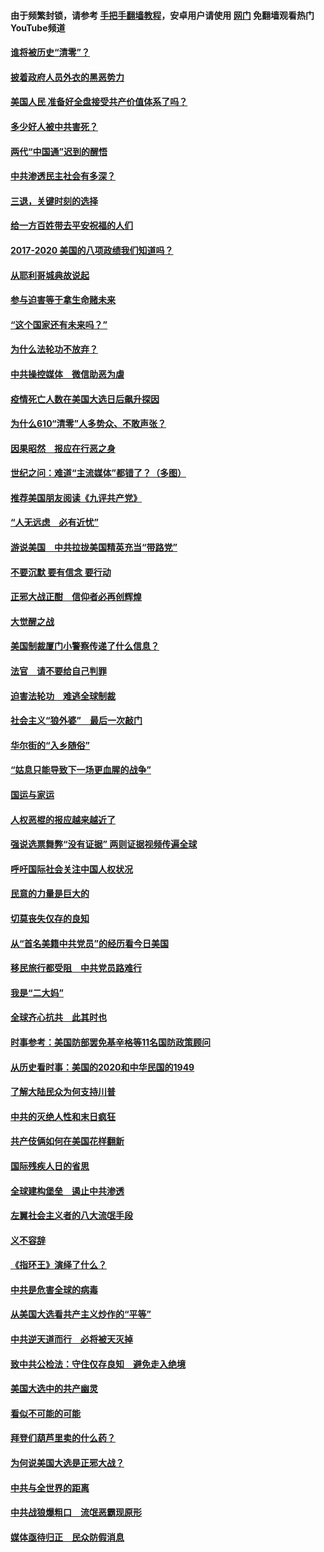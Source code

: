 #### 由于频繁封锁，请参考 [手把手翻墙教程](https://github.com/gfw-breaker/guides/wiki/)，安卓用户请使用 [网门](https://github.com/gfw-breaker/nogfw/blob/master/dl.md?t=01011600) 免翻墙观看热门YouTube频道 

#### [谁将被历史“清零”？](../pages/73/417485.md?t=01011600) 

#### [披着政府人员外衣的黑恶势力](../pages/73/417442.md?t=01011600) 

#### [美国人民 准备好全盘接受共产价值体系了吗？](../pages/73/417491.md?t=01011600) 

#### [多少好人被中共害死？](../pages/73/417144.md?t=01011600) 

#### [两代“中国通”迟到的醒悟](../pages/73/417064.md?t=01011600) 

#### [中共渗透民主社会有多深？](../pages/73/417063.md?t=01011600) 

#### [三退，关键时刻的选择](../pages/73/416969.md?t=01011600) 

#### [给一方百姓带去平安祝福的人们](../pages/73/416941.md?t=01011600) 

#### [2017-2020  美国的八项政绩我们知道吗？](../pages/73/416968.md?t=01011600) 

#### [从耶利哥城典故说起](../pages/73/416892.md?t=01011600) 

#### [参与迫害等于拿生命赌未来](../pages/73/416856.md?t=01011600) 

#### [“这个国家还有未来吗？”](../pages/73/416852.md?t=01011600) 

#### [为什么法轮功不放弃？](../pages/73/416864.md?t=01011600) 

#### [中共操控媒体　微信助恶为虐](../pages/73/416724.md?t=01011600) 

#### [疫情死亡人数在美国大选日后飙升探因](../pages/73/416606.md?t=01011600) 

#### [为什么610“清零”人多势众、不敢声张？](../pages/73/416632.md?t=01011600) 

#### [因果昭然　报应在行恶之身](../pages/73/416582.md?t=01011600) 

#### [世纪之问：难道“主流媒体”都错了？（多图）](../pages/73/416571.md?t=01011600) 

#### [推荐美国朋友阅读《九评共产党》](../pages/73/416510.md?t=01011600) 

#### [“人无远虑　必有近忧”](../pages/73/416513.md?t=01011600) 

#### [游说美国　中共拉拢美国精英充当“带路党”](../pages/73/416529.md?t=01011600) 

#### [不要沉默 要有信念 要行动](../pages/73/416457.md?t=01011600) 

#### [正邪大战正酣　信仰者必再创辉煌](../pages/73/416433.md?t=01011600) 

#### [大觉醒之战](../pages/73/416456.md?t=01011600) 

#### [美国制裁厦门小警察传递了什么信息？](../pages/73/416432.md?t=01011600) 

#### [法官　请不要给自己判罪](../pages/73/416379.md?t=01011600) 

#### [迫害法轮功　难逃全球制裁](../pages/73/416380.md?t=01011600) 

#### [社会主义“狼外婆”　最后一次敲门](../pages/73/416394.md?t=01011600) 

#### [华尔街的“入乡随俗”](../pages/73/416395.md?t=01011600) 

#### [“姑息只能导致下一场更血腥的战争”](../pages/73/416223.md?t=01011600) 

#### [国运与家运](../pages/73/416224.md?t=01011600) 

#### [人权恶棍的报应越来越近了](../pages/73/416276.md?t=01011600) 

#### [强说选票舞弊“没有证据” 两则证据视频传遍全球](../pages/73/416227.md?t=01011600) 

#### [呼吁国际社会关注中国人权状况](../pages/73/416135.md?t=01011600) 

#### [民意的力量是巨大的](../pages/73/416222.md?t=01011600) 

#### [切莫丧失仅存的良知](../pages/73/416134.md?t=01011600) 

#### [从“首名美籍中共党员”的经历看今日美国](../pages/73/416114.md?t=01011600) 

#### [移民旅行都受阻　中共党员路难行](../pages/73/416033.md?t=01011600) 

#### [我是“二大妈”](../pages/73/415529.md?t=01011600) 

#### [全球齐心抗共　此其时也](../pages/73/415989.md?t=01011600) 

#### [时事参考：美国防部罢免基辛格等11名国防政策顾问](../pages/73/415970.md?t=01011600) 

#### [从历史看时事：美国的2020和中华民国的1949](../pages/73/415949.md?t=01011600) 

#### [了解大陆民众为何支持川普](../pages/73/415950.md?t=01011600) 

#### [中共的灭绝人性和末日疯狂](../pages/73/415944.md?t=01011600) 

#### [共产伎俩如何在美国花样翻新](../pages/73/415908.md?t=01011600) 

#### [国际残疾人日的省思](../pages/73/415849.md?t=01011600) 

#### [全球建构堡垒　遏止中共渗透](../pages/73/415850.md?t=01011600) 

#### [左翼社会主义者的八大流氓手段](../pages/73/415802.md?t=01011600) 

#### [义不容辞](../pages/73/415807.md?t=01011600) 

#### [《指环王》演绎了什么？](../pages/73/415739.md?t=01011600) 

#### [中共是危害全球的病毒](../pages/73/415569.md?t=01011600) 

#### [从美国大选看共产主义炒作的“平等”](../pages/73/415654.md?t=01011600) 

#### [中共逆天道而行　必将被天灭掉](../pages/73/415626.md?t=01011600) 

#### [致中共公检法：守住仅存良知　避免走入绝境](../pages/73/415627.md?t=01011600) 

#### [美国大选中的共产幽灵](../pages/73/415618.md?t=01011600) 

#### [看似不可能的可能](../pages/73/415619.md?t=01011600) 

#### [拜登们葫芦里卖的什么药？](../pages/73/415531.md?t=01011600) 

#### [为何说美国大选是正邪大战？](../pages/73/415530.md?t=01011600) 

#### [中共与全世界的距离](../pages/73/415435.md?t=01011600) 

#### [中共战狼爆粗口　流氓恶霸现原形](../pages/73/415426.md?t=01011600) 

#### [媒体亟待归正　民众防假消息](../pages/73/415402.md?t=01011600) 


